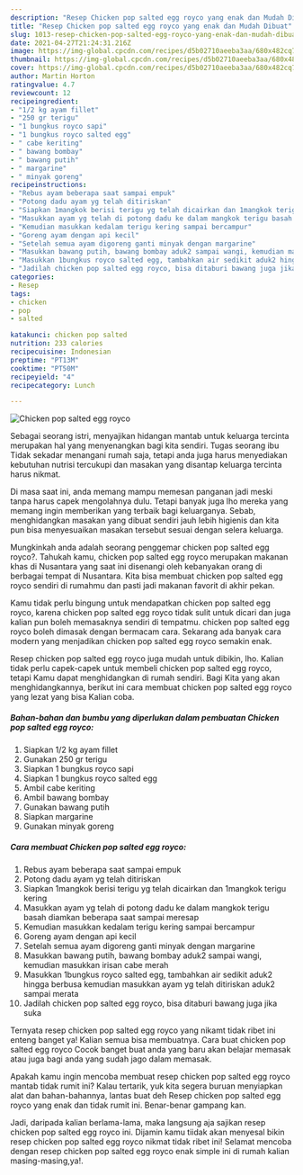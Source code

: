 ```yaml
---
description: "Resep Chicken pop salted egg royco yang enak dan Mudah Dibuat"
title: "Resep Chicken pop salted egg royco yang enak dan Mudah Dibuat"
slug: 1013-resep-chicken-pop-salted-egg-royco-yang-enak-dan-mudah-dibuat
date: 2021-04-27T21:24:31.216Z
image: https://img-global.cpcdn.com/recipes/d5b02710aeeba3aa/680x482cq70/chicken-pop-salted-egg-royco-foto-resep-utama.jpg
thumbnail: https://img-global.cpcdn.com/recipes/d5b02710aeeba3aa/680x482cq70/chicken-pop-salted-egg-royco-foto-resep-utama.jpg
cover: https://img-global.cpcdn.com/recipes/d5b02710aeeba3aa/680x482cq70/chicken-pop-salted-egg-royco-foto-resep-utama.jpg
author: Martin Horton
ratingvalue: 4.7
reviewcount: 12
recipeingredient:
- "1/2 kg ayam fillet"
- "250 gr terigu"
- "1 bungkus royco sapi"
- "1 bungkus royco salted egg"
- " cabe keriting"
- " bawang bombay"
- " bawang putih"
- " margarine"
- " minyak goreng"
recipeinstructions:
- "Rebus ayam beberapa saat sampai empuk"
- "Potong dadu ayam yg telah ditiriskan"
- "Siapkan 1mangkok berisi terigu yg telah dicairkan dan 1mangkok terigu kering"
- "Masukkan ayam yg telah di potong dadu ke dalam mangkok terigu basah diamkan beberapa saat sampai meresap"
- "Kemudian masukkan kedalam terigu kering sampai bercampur"
- "Goreng ayam dengan api kecil"
- "Setelah semua ayam digoreng ganti minyak dengan margarine"
- "Masukkan bawang putih, bawang bombay aduk2 sampai wangi, kemudian masukkan irisan cabe merah"
- "Masukkan 1bungkus royco salted egg, tambahkan air sedikit aduk2 hingga berbusa kemudian masukkan ayam yg telah ditiriskan aduk2 sampai merata"
- "Jadilah chicken pop salted egg royco, bisa ditaburi bawang juga jika suka"
categories:
- Resep
tags:
- chicken
- pop
- salted

katakunci: chicken pop salted 
nutrition: 233 calories
recipecuisine: Indonesian
preptime: "PT13M"
cooktime: "PT50M"
recipeyield: "4"
recipecategory: Lunch

---
```



![Chicken pop salted egg royco](https://img-global.cpcdn.com/recipes/d5b02710aeeba3aa/680x482cq70/chicken-pop-salted-egg-royco-foto-resep-utama.jpg)

Sebagai seorang istri, menyajikan hidangan mantab untuk keluarga tercinta merupakan hal yang menyenangkan bagi kita sendiri. Tugas seorang ibu Tidak sekadar menangani rumah saja, tetapi anda juga harus menyediakan kebutuhan nutrisi tercukupi dan masakan yang disantap keluarga tercinta harus nikmat.

Di masa  saat ini, anda memang mampu memesan panganan jadi meski tanpa harus capek mengolahnya dulu. Tetapi banyak juga lho mereka yang memang ingin memberikan yang terbaik bagi keluarganya. Sebab, menghidangkan masakan yang dibuat sendiri jauh lebih higienis dan kita pun bisa menyesuaikan masakan tersebut sesuai dengan selera keluarga. 



Mungkinkah anda adalah seorang penggemar chicken pop salted egg royco?. Tahukah kamu, chicken pop salted egg royco merupakan makanan khas di Nusantara yang saat ini disenangi oleh kebanyakan orang di berbagai tempat di Nusantara. Kita bisa membuat chicken pop salted egg royco sendiri di rumahmu dan pasti jadi makanan favorit di akhir pekan.

Kamu tidak perlu bingung untuk mendapatkan chicken pop salted egg royco, karena chicken pop salted egg royco tidak sulit untuk dicari dan juga kalian pun boleh memasaknya sendiri di tempatmu. chicken pop salted egg royco boleh dimasak dengan bermacam cara. Sekarang ada banyak cara modern yang menjadikan chicken pop salted egg royco semakin enak.

Resep chicken pop salted egg royco juga mudah untuk dibikin, lho. Kalian tidak perlu capek-capek untuk membeli chicken pop salted egg royco, tetapi Kamu dapat menghidangkan di rumah sendiri. Bagi Kita yang akan menghidangkannya, berikut ini cara membuat chicken pop salted egg royco yang lezat yang bisa Kalian coba.

<!--inarticleads1-->

##### Bahan-bahan dan bumbu yang diperlukan dalam pembuatan Chicken pop salted egg royco:

1. Siapkan 1/2 kg ayam fillet
1. Gunakan 250 gr terigu
1. Siapkan 1 bungkus royco sapi
1. Siapkan 1 bungkus royco salted egg
1. Ambil  cabe keriting
1. Ambil  bawang bombay
1. Gunakan  bawang putih
1. Siapkan  margarine
1. Gunakan  minyak goreng




<!--inarticleads2-->

##### Cara membuat Chicken pop salted egg royco:

1. Rebus ayam beberapa saat sampai empuk
1. Potong dadu ayam yg telah ditiriskan
1. Siapkan 1mangkok berisi terigu yg telah dicairkan dan 1mangkok terigu kering
1. Masukkan ayam yg telah di potong dadu ke dalam mangkok terigu basah diamkan beberapa saat sampai meresap
1. Kemudian masukkan kedalam terigu kering sampai bercampur
1. Goreng ayam dengan api kecil
1. Setelah semua ayam digoreng ganti minyak dengan margarine
1. Masukkan bawang putih, bawang bombay aduk2 sampai wangi, kemudian masukkan irisan cabe merah
1. Masukkan 1bungkus royco salted egg, tambahkan air sedikit aduk2 hingga berbusa kemudian masukkan ayam yg telah ditiriskan aduk2 sampai merata
1. Jadilah chicken pop salted egg royco, bisa ditaburi bawang juga jika suka




Ternyata resep chicken pop salted egg royco yang nikamt tidak ribet ini enteng banget ya! Kalian semua bisa membuatnya. Cara buat chicken pop salted egg royco Cocok banget buat anda yang baru akan belajar memasak atau juga bagi anda yang sudah jago dalam memasak.

Apakah kamu ingin mencoba membuat resep chicken pop salted egg royco mantab tidak rumit ini? Kalau tertarik, yuk kita segera buruan menyiapkan alat dan bahan-bahannya, lantas buat deh Resep chicken pop salted egg royco yang enak dan tidak rumit ini. Benar-benar gampang kan. 

Jadi, daripada kalian berlama-lama, maka langsung aja sajikan resep chicken pop salted egg royco ini. Dijamin kamu tiidak akan menyesal bikin resep chicken pop salted egg royco nikmat tidak ribet ini! Selamat mencoba dengan resep chicken pop salted egg royco enak simple ini di rumah kalian masing-masing,ya!.

